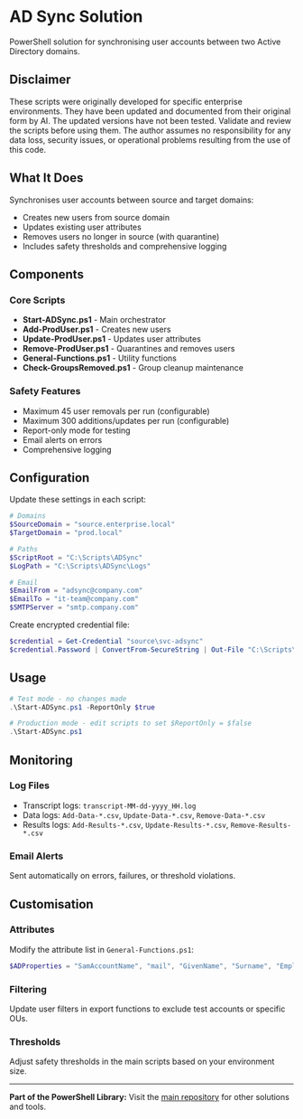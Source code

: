 # AD Sync Solution

PowerShell solution for synchronising user accounts between two Active Directory domains.

## Disclaimer

These scripts were originally developed for specific enterprise environments. They have been updated and documented from their original form by AI. The updated versions have not been tested. Validate and review the scripts before using them. The author assumes no responsibility for any data loss, security issues, or operational problems resulting from the use of this code.

## What It Does

Synchronises user accounts between source and target domains:
- Creates new users from source domain
- Updates existing user attributes
- Removes users no longer in source (with quarantine)
- Includes safety thresholds and comprehensive logging

## Components

### Core Scripts
- **Start-ADSync.ps1** - Main orchestrator
- **Add-ProdUser.ps1** - Creates new users
- **Update-ProdUser.ps1** - Updates user attributes
- **Remove-ProdUser.ps1** - Quarantines and removes users
- **General-Functions.ps1** - Utility functions
- **Check-GroupsRemoved.ps1** - Group cleanup maintenance

### Safety Features
- Maximum 45 user removals per run (configurable)
- Maximum 300 additions/updates per run (configurable)
- Report-only mode for testing
- Email alerts on errors
- Comprehensive logging

## Configuration

Update these settings in each script:

```powershell
# Domains
$SourceDomain = "source.enterprise.local"
$TargetDomain = "prod.local"

# Paths
$ScriptRoot = "C:\Scripts\ADSync"
$LogPath = "C:\Scripts\ADSync\Logs"

# Email
$EmailFrom = "adsync@company.com"
$EmailTo = "it-team@company.com"
$SMTPServer = "smtp.company.com"
```

Create encrypted credential file:
```powershell
$credential = Get-Credential "source\svc-adsync"
$credential.Password | ConvertFrom-SecureString | Out-File "C:\Scripts\ADSync\encrypt.txt"
```

## Usage

```powershell
# Test mode - no changes made
.\Start-ADSync.ps1 -ReportOnly $true

# Production mode - edit scripts to set $ReportOnly = $false
.\Start-ADSync.ps1
```

## Monitoring

### Log Files
- Transcript logs: `transcript-MM-dd-yyyy_HH.log`
- Data logs: `Add-Data-*.csv`, `Update-Data-*.csv`, `Remove-Data-*.csv`
- Results logs: `Add-Results-*.csv`, `Update-Results-*.csv`, `Remove-Results-*.csv`

### Email Alerts
Sent automatically on errors, failures, or threshold violations.

## Customisation

### Attributes
Modify the attribute list in `General-Functions.ps1`:
```powershell
$ADProperties = "SamAccountName", "mail", "GivenName", "Surname", "EmployeeID"
```

### Filtering
Update user filters in export functions to exclude test accounts or specific OUs.

### Thresholds
Adjust safety thresholds in the main scripts based on your environment size.

---

**Part of the PowerShell Library:** Visit the [main repository](../README.md) for other solutions and tools.
